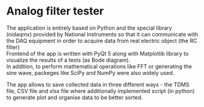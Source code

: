 # Analog filter tester
The application is entirely based on Python and the special library (nidaqmx) provided by National Instruments so that it can communicate with the DAQ equipment in order to acquire data from real electric object (the RC filter)  
Frontend of the app is written with PyQt 5 along with Matplotlib library to visualize the results of a tests (as Bode diagram).  
In addition, to perform mathematical operations like FFT or generating the sine wave, packeges like SciPy and NumPy were also widely used.  
  
The app allows to save collected data in three different ways - the TDMS file, CSV file and xlsx file where additionally implemented script (in python) to generate plot and organise data to be better sorted. 
